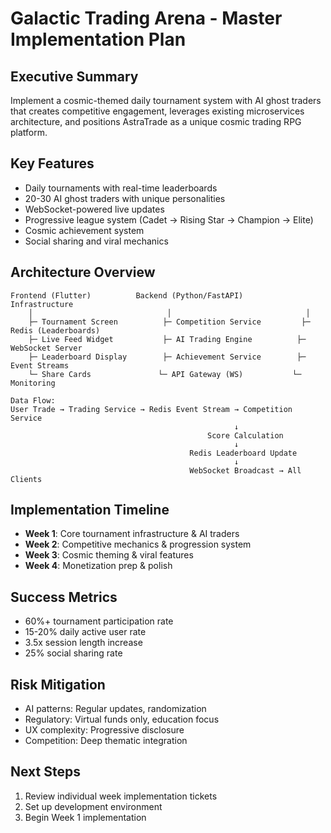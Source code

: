 # Galactic Trading Arena - Master Implementation Plan

## Executive Summary
Implement a cosmic-themed daily tournament system with AI ghost traders that creates competitive engagement, leverages existing microservices architecture, and positions AstraTrade as a unique cosmic trading RPG platform.

## Key Features
- Daily tournaments with real-time leaderboards
- 20-30 AI ghost traders with unique personalities
- WebSocket-powered live updates
- Progressive league system (Cadet → Rising Star → Champion → Elite)
- Cosmic achievement system
- Social sharing and viral mechanics

## Architecture Overview
```
Frontend (Flutter)          Backend (Python/FastAPI)         Infrastructure
    │                              │                              │
    ├─ Tournament Screen          ├─ Competition Service         ├─ Redis (Leaderboards)
    ├─ Live Feed Widget           ├─ AI Trading Engine          ├─ WebSocket Server
    ├─ Leaderboard Display        ├─ Achievement Service        ├─ Event Streams
    └─ Share Cards               └─ API Gateway (WS)           └─ Monitoring

Data Flow:
User Trade → Trading Service → Redis Event Stream → Competition Service
                                                  ↓
                                            Score Calculation
                                                  ↓
                                        Redis Leaderboard Update
                                                  ↓
                                        WebSocket Broadcast → All Clients
```

## Implementation Timeline
- **Week 1**: Core tournament infrastructure & AI traders
- **Week 2**: Competitive mechanics & progression system
- **Week 3**: Cosmic theming & viral features
- **Week 4**: Monetization prep & polish

## Success Metrics
- 60%+ tournament participation rate
- 15-20% daily active user rate
- 3.5x session length increase
- 25% social sharing rate

## Risk Mitigation
- AI patterns: Regular updates, randomization
- Regulatory: Virtual funds only, education focus
- UX complexity: Progressive disclosure
- Competition: Deep thematic integration

## Next Steps
1. Review individual week implementation tickets
2. Set up development environment
3. Begin Week 1 implementation